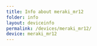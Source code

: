 ```yaml
---
title: Info about meraki_mr12
folder: info
layout: deviceinfo
permalink: /devices/meraki_mr12/
device: meraki_mr12
---
```

